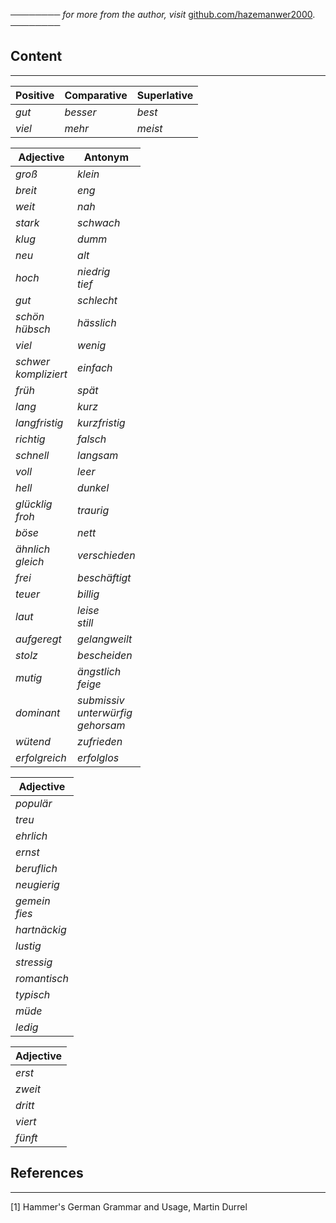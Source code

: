 ──────── *for more from the author, visit* [github.com/hazemanwer2000](https://github.com/hazemanwer2000). ────────
## Content
---

| Positive | Comparative | Superlative |
| -------- | ----------- | ----------- |
| *gut*    | *besser*    | *best*      |
| *viel*   | *mehr*      | *meist*     |

| Adjective                 | Antonym                                    |
| ------------------------- | ------------------------------------------ |
| *groß*                    | *klein*                                    |
| *breit*                   | *eng*                                      |
| *weit*                    | *nah*                                      |
| *stark*                   | *schwach*                                  |
| *klug*                    | *dumm*                                     |
| *neu*                     | *alt*                                      |
| *hoch*                    | *niedrig*<br>*tief*                        |
| *gut*                     | *schlecht*                                 |
| *schön*<br>*hübsch*       | *hässlich*                                 |
| *viel*                    | *wenig*                                    |
| *schwer*<br>*kompliziert* | *einfach*                                  |
| *früh*                    | *spät*<br>                                 |
| *lang*                    | *kurz*                                     |
| *langfristig*             | *kurzfristig*                              |
| *richtig*                 | *falsch*                                   |
| *schnell*                 | *langsam*                                  |
| *voll*                    | *leer*                                     |
| *hell*                    | *dunkel*                                   |
| *glücklig*<br>*froh*      | *traurig*                                  |
| *böse*                    | *nett*                                     |
| *ähnlich*<br>*gleich*     | *verschieden*                              |
| *frei*                    | *beschäftigt*                              |
| *teuer*                   | *billig*                                   |
| *laut*                    | *leise*<br>*still*                         |
| *aufgeregt*               | *gelangweilt*                              |
| *stolz*                   | *bescheiden*                               |
| *mutig*                   | *ängstlich*<br>*feige*                     |
| *dominant*                | *submissiv*<br>*unterwürfig*<br>*gehorsam* |
| *wütend*                  | *zufrieden*                                |
| *erfolgreich*             | *erfolglos*                                |

| Adjective          |
| ------------------ |
| *populär*          |
| *treu*             |
| *ehrlich*          |
| *ernst*            |
| *beruflich*        |
| *neugierig*        |
| *gemein*<br>*fies* |
| *hartnäckig*       |
| *lustig*           |
| *stressig*         |
| *romantisch*       |
| *typisch*          |
| *müde*             |
| *ledig*            |

| Adjective |
| --------- |
| *erst*    |
| *zweit*   |
| *dritt*   |
| *viert*   |
| *fünft*   |

## References
---
[1] Hammer's German Grammar and Usage, Martin Durrel
